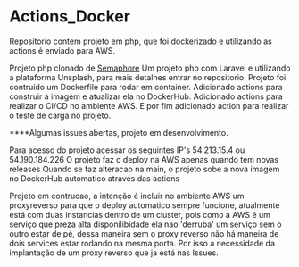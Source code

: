 # Actions_Docker
Repositorio contem projeto em php, que foi dockerizado e utilizando as actions é enviado para AWS.

Projeto php clonado de [Semaphore](https://github.com/TomFern/semaphore-demo-php-unsplash)
Um projeto php com Laravel e utilizando a plataforma Unsplash, para mais detalhes entrar no repositorio.
Projeto foi contruído um Dockerfile para rodar em container.
Adicionado actions para construir a imagem e atualizar ela no DockerHub.
Adicionado actions para realizar o CI/CD no ambiente AWS.
E por fim adicionado action para realizar o teste de carga no projeto.

****Algumas issues abertas, projeto em desenvolvimento.

Para acesso do projeto acessar os seguintes IP's 54.213.15.4 ou 54.190.184.226 
O projeto faz o deploy na AWS apenas quando tem novas releases
Quando se faz alteracao na main, o projeto sobe a nova imagem no DockerHub automatico através das actions

Projeto em contrucao, a intenção é incluir no ambiente AWS um proxyreverso para que o deploy automatico sempre funcione, atualmente está com duas instancias dentro de um cluster, pois como a AWS é um serviço que preza alta disponilibidade ela nao 'derruba' um serviço sem o outro estar de pé, dessa maneira sem o proxy reverso não há maneira de dois services estar rodando na mesma porta. Por isso a necessidade da implantação de um proxy reverso que ja está nas Issues.

